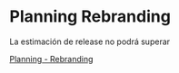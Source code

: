 # Planning Rebranding

La estimación de release no podrá superar 

[Planning - Rebranding](./Planning-Rebranding-e0536072-737f-43a4-be4f-6aec86cd487c.csv)